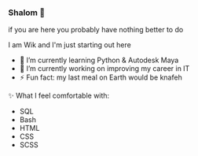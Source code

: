 ### Shalom 👋
if you are here you probably have nothing better to do

I am Wik and I'm just starting out here

- 🌱 I’m currently learning Python & Autodesk Maya
- 🔭 I’m currently working on improving my career in IT
- ⚡ Fun fact: my last meal on Earth would be knafeh

✨ What I feel comfortable with:
- SQL
- Bash
- HTML
- CSS
- SCSS
<!--
**wiktoriastel/wiktoriastel** is a ✨ _special_ ✨ repository because its `README.md` (this file) appears on your GitHub profile.

Here are some ideas to get you started:

- 🔭 I’m currently working on ...
- 🌱 I’m currently learning ...
- 👯 I’m looking to collaborate on ...
- 🤔 I’m looking for help with ...
- 💬 Ask me about ...
- 📫 How to reach me: ...
- 😄 Pronouns: ...
- ⚡ Fun fact: ...
-->
